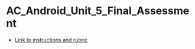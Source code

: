 # AC_Android_Unit_5_Final_Assessment

* [Link to instructions and rubric](https://docs.google.com/document/d/1NuF17f_5-_xRnqljCdi5TolmTkGng1-3KINkZjab2-g/)
